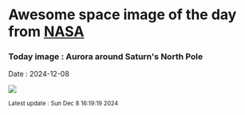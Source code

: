 
# Awesome space image of the day from [NASA](https://api.nasa.gov/)

### Today image : Aurora around Saturn's North Pole
Date : 2024-12-08

![](https://apod.nasa.gov/apod/image/2412/SaturnAurora_Hubble_960.jpg)

<small>Latest update : Sun Dec  8 16:19:19 2024</small>
        
